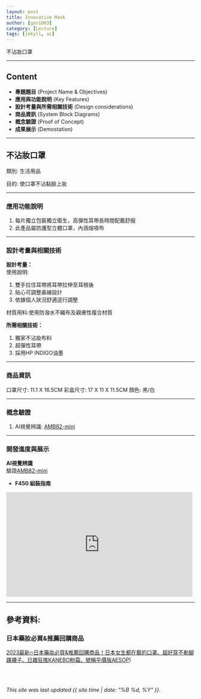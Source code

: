 ```yaml
---
layout: post
title: Innovative Mask
author: [gnn1003]
category: [Lecture]
tags: [jekyll, ai]
---
```


不沾妝口罩

---
## Content
* **專題題目** (Project Name & Objectives)
* **應用與功能說明** (Key Features)
* **設計考量與所需相關技術** (Design considerations)
* **商品資訊** (System Block Diagrams)
* **概念驗證** (Proof of Concept)
* **成果展示** (Demostation)

---
## 不沾妝口罩
類別: 生活用品 <br>

目的: 使口罩不沾黏臉上妝 <br>

---
### 應用功能說明
1. 每片獨立包裝獨立衛生，高彈性耳帶長時間配戴舒服
2. 此產品屬防護型立體口罩，內涵熔噴布

---
### 設計考量與相關技術
**設計考量：**<br>
使用說明:
1. 雙手拉住耳帶將耳帶拉伸至耳根後
2. 貼心可調整鼻線設計
3. 依據個人狀況舒適逕行調整

材質用料:使用防潑水不織布及親膚性複合材質

**所需相關技術：**<br>
1. 獨家不沾妝布料
2. 超彈性耳帶
3. 採用HP INDIGO油墨

---
### 商品資訊
口罩尺寸: 11.1 X 16.5CM
彩盒尺寸: 17 X 11 X 11.5CM
顏色: 黑/白

---
### 概念驗證
1. AI視覺辨識: [AMB82-mini](https://www.ruten.com.tw/item/show?22308071996883)

---
### 開發進度與展示
**AI視覺辨識**<br>
驗證[AMB82-mini](https://www.ruten.com.tw/item/show?22308071996883)<br>

* **F450 組裝指南**<br>
<iframe width="498" height="280" src="https://www.youtube.com/embed/cg1-L9EYe1U" title="F450 安裝指南" frameborder="0" allow="accelerometer; autoplay; clipboard-write; encrypted-media; gyroscope; picture-in-picture" allowfullscreen></iframe>


---
## 參考資料:

### 日本藥妝必買&推薦回購商品
[2023最新🔥日本藥妝必買&推薦回購商品！日本女生都在戴的口罩、超好穿不勒腳踝襪子、日雜狂推KANEBO粉霜、號稱平價版AESOP](https://www.youtube.com/watch?v=zv7pkuZ3gdw))<br>





<br />
<br />

*This site was last updated {{ site.time | date: "%B %d, %Y" }}.*
